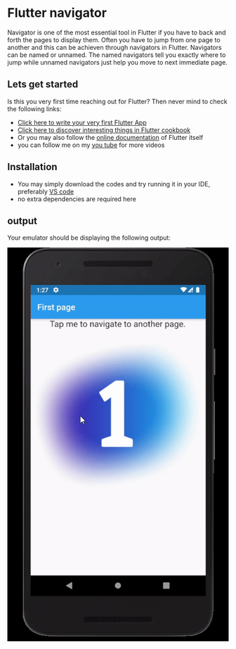 # Flutter navigator

Navigator is one of the most essential tool in Flutter if you have to back and forth the pages to display them. Often you have to jump from one page to another and this can be achieven through navigators in Flutter. Navigators can be named or unnamed. The named navigators tell you exactly where to jump while unnamed navigators just help you move to next immediate page.

## Lets get started
Is this you very first time reaching out for Flutter? Then never mind to check the following links:

- [Click here to write your very first Flutter App](https://flutter.dev/docs/get-started/codelab)
- [Click here to discover interesting things in Flutter cookbook](https://flutter.dev/docs/cookbook)
- Or you may also follow the [online documentation](https://flutter.dev/docs) of Flutter itself
- you can follow me on my [you tube](https://www.youtube.com/watch?v=z6RFqhxMdvY) for more videos

## Installation
 
- You may simply download the codes and try running it in your IDE, preferably [VS code](https://code.visualstudio.com/download) 
- no extra dependencies are required here

## output
 Your emulator should be displaying the following output:
 
 
 ![](https://github.com/srijanabhusal/flutter-navigator/blob/master/navigator.gif)
